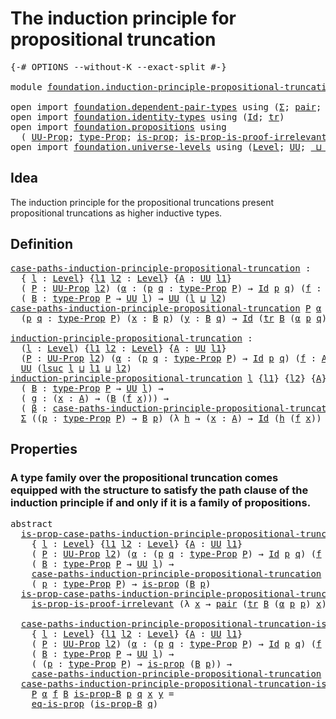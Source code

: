 # The induction principle for propositional truncation

<pre class="Agda"><a id="65" class="Symbol">{-#</a> <a id="69" class="Keyword">OPTIONS</a> <a id="77" class="Pragma">--without-K</a> <a id="89" class="Pragma">--exact-split</a> <a id="103" class="Symbol">#-}</a>

<a id="108" class="Keyword">module</a> <a id="115" href="foundation.induction-principle-propositional-truncation.html" class="Module">foundation.induction-principle-propositional-truncation</a> <a id="171" class="Keyword">where</a>

<a id="178" class="Keyword">open</a> <a id="183" class="Keyword">import</a> <a id="190" href="foundation.dependent-pair-types.html" class="Module">foundation.dependent-pair-types</a> <a id="222" class="Keyword">using</a> <a id="228" class="Symbol">(</a><a id="229" href="foundation-core.dependent-pair-types.html#515" class="Record">Σ</a><a id="230" class="Symbol">;</a> <a id="232" href="foundation-core.dependent-pair-types.html#588" class="InductiveConstructor">pair</a><a id="236" class="Symbol">;</a> <a id="238" href="foundation-core.dependent-pair-types.html#605" class="Field">pr1</a><a id="241" class="Symbol">;</a> <a id="243" href="foundation-core.dependent-pair-types.html#617" class="Field">pr2</a><a id="246" class="Symbol">)</a>
<a id="248" class="Keyword">open</a> <a id="253" class="Keyword">import</a> <a id="260" href="foundation.identity-types.html" class="Module">foundation.identity-types</a> <a id="286" class="Keyword">using</a> <a id="292" class="Symbol">(</a><a id="293" href="foundation-core.identity-types.html#1767" class="Datatype">Id</a><a id="295" class="Symbol">;</a> <a id="297" href="foundation-core.identity-types.html#5702" class="Function">tr</a><a id="299" class="Symbol">)</a>
<a id="301" class="Keyword">open</a> <a id="306" class="Keyword">import</a> <a id="313" href="foundation.propositions.html" class="Module">foundation.propositions</a> <a id="337" class="Keyword">using</a>
  <a id="345" class="Symbol">(</a> <a id="347" href="foundation-core.propositions.html#1393" class="Function">UU-Prop</a><a id="354" class="Symbol">;</a> <a id="356" href="foundation-core.propositions.html#1495" class="Function">type-Prop</a><a id="365" class="Symbol">;</a> <a id="367" href="foundation-core.propositions.html#1309" class="Function">is-prop</a><a id="374" class="Symbol">;</a> <a id="376" href="foundation-core.propositions.html#3220" class="Function">is-prop-is-proof-irrelevant</a><a id="403" class="Symbol">;</a> <a id="405" href="foundation-core.propositions.html#2719" class="Function">eq-is-prop</a><a id="415" class="Symbol">)</a>
<a id="417" class="Keyword">open</a> <a id="422" class="Keyword">import</a> <a id="429" href="foundation.universe-levels.html" class="Module">foundation.universe-levels</a> <a id="456" class="Keyword">using</a> <a id="462" class="Symbol">(</a><a id="463" href="Agda.Primitive.html#597" class="Postulate">Level</a><a id="468" class="Symbol">;</a> <a id="470" href="foundation-core.universe-levels.html#235" class="Primitive">UU</a><a id="472" class="Symbol">;</a> <a id="474" href="Agda.Primitive.html#810" class="Primitive Operator">_⊔_</a><a id="477" class="Symbol">;</a> <a id="479" href="Agda.Primitive.html#780" class="Primitive">lsuc</a><a id="483" class="Symbol">)</a>
</pre>
## Idea

The induction principle for the propositional truncations present propositional truncations as higher inductive types.

## Definition

<pre class="Agda"><a id="case-paths-induction-principle-propositional-truncation"></a><a id="642" href="foundation.induction-principle-propositional-truncation.html#642" class="Function">case-paths-induction-principle-propositional-truncation</a> <a id="698" class="Symbol">:</a>
  <a id="702" class="Symbol">{</a> <a id="704" href="foundation.induction-principle-propositional-truncation.html#704" class="Bound">l</a> <a id="706" class="Symbol">:</a> <a id="708" href="Agda.Primitive.html#597" class="Postulate">Level</a><a id="713" class="Symbol">}</a> <a id="715" class="Symbol">{</a><a id="716" href="foundation.induction-principle-propositional-truncation.html#716" class="Bound">l1</a> <a id="719" href="foundation.induction-principle-propositional-truncation.html#719" class="Bound">l2</a> <a id="722" class="Symbol">:</a> <a id="724" href="Agda.Primitive.html#597" class="Postulate">Level</a><a id="729" class="Symbol">}</a> <a id="731" class="Symbol">{</a><a id="732" href="foundation.induction-principle-propositional-truncation.html#732" class="Bound">A</a> <a id="734" class="Symbol">:</a> <a id="736" href="foundation-core.universe-levels.html#235" class="Primitive">UU</a> <a id="739" href="foundation.induction-principle-propositional-truncation.html#716" class="Bound">l1</a><a id="741" class="Symbol">}</a>
  <a id="745" class="Symbol">(</a> <a id="747" href="foundation.induction-principle-propositional-truncation.html#747" class="Bound">P</a> <a id="749" class="Symbol">:</a> <a id="751" href="foundation-core.propositions.html#1393" class="Function">UU-Prop</a> <a id="759" href="foundation.induction-principle-propositional-truncation.html#719" class="Bound">l2</a><a id="761" class="Symbol">)</a> <a id="763" class="Symbol">(</a><a id="764" href="foundation.induction-principle-propositional-truncation.html#764" class="Bound">α</a> <a id="766" class="Symbol">:</a> <a id="768" class="Symbol">(</a><a id="769" href="foundation.induction-principle-propositional-truncation.html#769" class="Bound">p</a> <a id="771" href="foundation.induction-principle-propositional-truncation.html#771" class="Bound">q</a> <a id="773" class="Symbol">:</a> <a id="775" href="foundation-core.propositions.html#1495" class="Function">type-Prop</a> <a id="785" href="foundation.induction-principle-propositional-truncation.html#747" class="Bound">P</a><a id="786" class="Symbol">)</a> <a id="788" class="Symbol">→</a> <a id="790" href="foundation-core.identity-types.html#1767" class="Datatype">Id</a> <a id="793" href="foundation.induction-principle-propositional-truncation.html#769" class="Bound">p</a> <a id="795" href="foundation.induction-principle-propositional-truncation.html#771" class="Bound">q</a><a id="796" class="Symbol">)</a> <a id="798" class="Symbol">(</a><a id="799" href="foundation.induction-principle-propositional-truncation.html#799" class="Bound">f</a> <a id="801" class="Symbol">:</a> <a id="803" href="foundation.induction-principle-propositional-truncation.html#732" class="Bound">A</a> <a id="805" class="Symbol">→</a> <a id="807" href="foundation-core.propositions.html#1495" class="Function">type-Prop</a> <a id="817" href="foundation.induction-principle-propositional-truncation.html#747" class="Bound">P</a><a id="818" class="Symbol">)</a> <a id="820" class="Symbol">→</a>
  <a id="824" class="Symbol">(</a> <a id="826" href="foundation.induction-principle-propositional-truncation.html#826" class="Bound">B</a> <a id="828" class="Symbol">:</a> <a id="830" href="foundation-core.propositions.html#1495" class="Function">type-Prop</a> <a id="840" href="foundation.induction-principle-propositional-truncation.html#747" class="Bound">P</a> <a id="842" class="Symbol">→</a> <a id="844" href="foundation-core.universe-levels.html#235" class="Primitive">UU</a> <a id="847" href="foundation.induction-principle-propositional-truncation.html#704" class="Bound">l</a><a id="848" class="Symbol">)</a> <a id="850" class="Symbol">→</a> <a id="852" href="foundation-core.universe-levels.html#235" class="Primitive">UU</a> <a id="855" class="Symbol">(</a><a id="856" href="foundation.induction-principle-propositional-truncation.html#704" class="Bound">l</a> <a id="858" href="Agda.Primitive.html#810" class="Primitive Operator">⊔</a> <a id="860" href="foundation.induction-principle-propositional-truncation.html#719" class="Bound">l2</a><a id="862" class="Symbol">)</a>
<a id="864" href="foundation.induction-principle-propositional-truncation.html#642" class="Function">case-paths-induction-principle-propositional-truncation</a> <a id="920" href="foundation.induction-principle-propositional-truncation.html#920" class="Bound">P</a> <a id="922" href="foundation.induction-principle-propositional-truncation.html#922" class="Bound">α</a> <a id="924" href="foundation.induction-principle-propositional-truncation.html#924" class="Bound">f</a> <a id="926" href="foundation.induction-principle-propositional-truncation.html#926" class="Bound">B</a> <a id="928" class="Symbol">=</a>
  <a id="932" class="Symbol">(</a><a id="933" href="foundation.induction-principle-propositional-truncation.html#933" class="Bound">p</a> <a id="935" href="foundation.induction-principle-propositional-truncation.html#935" class="Bound">q</a> <a id="937" class="Symbol">:</a> <a id="939" href="foundation-core.propositions.html#1495" class="Function">type-Prop</a> <a id="949" href="foundation.induction-principle-propositional-truncation.html#920" class="Bound">P</a><a id="950" class="Symbol">)</a> <a id="952" class="Symbol">(</a><a id="953" href="foundation.induction-principle-propositional-truncation.html#953" class="Bound">x</a> <a id="955" class="Symbol">:</a> <a id="957" href="foundation.induction-principle-propositional-truncation.html#926" class="Bound">B</a> <a id="959" href="foundation.induction-principle-propositional-truncation.html#933" class="Bound">p</a><a id="960" class="Symbol">)</a> <a id="962" class="Symbol">(</a><a id="963" href="foundation.induction-principle-propositional-truncation.html#963" class="Bound">y</a> <a id="965" class="Symbol">:</a> <a id="967" href="foundation.induction-principle-propositional-truncation.html#926" class="Bound">B</a> <a id="969" href="foundation.induction-principle-propositional-truncation.html#935" class="Bound">q</a><a id="970" class="Symbol">)</a> <a id="972" class="Symbol">→</a> <a id="974" href="foundation-core.identity-types.html#1767" class="Datatype">Id</a> <a id="977" class="Symbol">(</a><a id="978" href="foundation-core.identity-types.html#5702" class="Function">tr</a> <a id="981" href="foundation.induction-principle-propositional-truncation.html#926" class="Bound">B</a> <a id="983" class="Symbol">(</a><a id="984" href="foundation.induction-principle-propositional-truncation.html#922" class="Bound">α</a> <a id="986" href="foundation.induction-principle-propositional-truncation.html#933" class="Bound">p</a> <a id="988" href="foundation.induction-principle-propositional-truncation.html#935" class="Bound">q</a><a id="989" class="Symbol">)</a> <a id="991" href="foundation.induction-principle-propositional-truncation.html#953" class="Bound">x</a><a id="992" class="Symbol">)</a> <a id="994" href="foundation.induction-principle-propositional-truncation.html#963" class="Bound">y</a>
  
<a id="induction-principle-propositional-truncation"></a><a id="999" href="foundation.induction-principle-propositional-truncation.html#999" class="Function">induction-principle-propositional-truncation</a> <a id="1044" class="Symbol">:</a>
  <a id="1048" class="Symbol">(</a><a id="1049" href="foundation.induction-principle-propositional-truncation.html#1049" class="Bound">l</a> <a id="1051" class="Symbol">:</a> <a id="1053" href="Agda.Primitive.html#597" class="Postulate">Level</a><a id="1058" class="Symbol">)</a> <a id="1060" class="Symbol">{</a><a id="1061" href="foundation.induction-principle-propositional-truncation.html#1061" class="Bound">l1</a> <a id="1064" href="foundation.induction-principle-propositional-truncation.html#1064" class="Bound">l2</a> <a id="1067" class="Symbol">:</a> <a id="1069" href="Agda.Primitive.html#597" class="Postulate">Level</a><a id="1074" class="Symbol">}</a> <a id="1076" class="Symbol">{</a><a id="1077" href="foundation.induction-principle-propositional-truncation.html#1077" class="Bound">A</a> <a id="1079" class="Symbol">:</a> <a id="1081" href="foundation-core.universe-levels.html#235" class="Primitive">UU</a> <a id="1084" href="foundation.induction-principle-propositional-truncation.html#1061" class="Bound">l1</a><a id="1086" class="Symbol">}</a>
  <a id="1090" class="Symbol">(</a><a id="1091" href="foundation.induction-principle-propositional-truncation.html#1091" class="Bound">P</a> <a id="1093" class="Symbol">:</a> <a id="1095" href="foundation-core.propositions.html#1393" class="Function">UU-Prop</a> <a id="1103" href="foundation.induction-principle-propositional-truncation.html#1064" class="Bound">l2</a><a id="1105" class="Symbol">)</a> <a id="1107" class="Symbol">(</a><a id="1108" href="foundation.induction-principle-propositional-truncation.html#1108" class="Bound">α</a> <a id="1110" class="Symbol">:</a> <a id="1112" class="Symbol">(</a><a id="1113" href="foundation.induction-principle-propositional-truncation.html#1113" class="Bound">p</a> <a id="1115" href="foundation.induction-principle-propositional-truncation.html#1115" class="Bound">q</a> <a id="1117" class="Symbol">:</a> <a id="1119" href="foundation-core.propositions.html#1495" class="Function">type-Prop</a> <a id="1129" href="foundation.induction-principle-propositional-truncation.html#1091" class="Bound">P</a><a id="1130" class="Symbol">)</a> <a id="1132" class="Symbol">→</a> <a id="1134" href="foundation-core.identity-types.html#1767" class="Datatype">Id</a> <a id="1137" href="foundation.induction-principle-propositional-truncation.html#1113" class="Bound">p</a> <a id="1139" href="foundation.induction-principle-propositional-truncation.html#1115" class="Bound">q</a><a id="1140" class="Symbol">)</a> <a id="1142" class="Symbol">(</a><a id="1143" href="foundation.induction-principle-propositional-truncation.html#1143" class="Bound">f</a> <a id="1145" class="Symbol">:</a> <a id="1147" href="foundation.induction-principle-propositional-truncation.html#1077" class="Bound">A</a> <a id="1149" class="Symbol">→</a> <a id="1151" href="foundation-core.propositions.html#1495" class="Function">type-Prop</a> <a id="1161" href="foundation.induction-principle-propositional-truncation.html#1091" class="Bound">P</a><a id="1162" class="Symbol">)</a> <a id="1164" class="Symbol">→</a>
  <a id="1168" href="foundation-core.universe-levels.html#235" class="Primitive">UU</a> <a id="1171" class="Symbol">(</a><a id="1172" href="Agda.Primitive.html#780" class="Primitive">lsuc</a> <a id="1177" href="foundation.induction-principle-propositional-truncation.html#1049" class="Bound">l</a> <a id="1179" href="Agda.Primitive.html#810" class="Primitive Operator">⊔</a> <a id="1181" href="foundation.induction-principle-propositional-truncation.html#1061" class="Bound">l1</a> <a id="1184" href="Agda.Primitive.html#810" class="Primitive Operator">⊔</a> <a id="1186" href="foundation.induction-principle-propositional-truncation.html#1064" class="Bound">l2</a><a id="1188" class="Symbol">)</a>
<a id="1190" href="foundation.induction-principle-propositional-truncation.html#999" class="Function">induction-principle-propositional-truncation</a> <a id="1235" href="foundation.induction-principle-propositional-truncation.html#1235" class="Bound">l</a> <a id="1237" class="Symbol">{</a><a id="1238" href="foundation.induction-principle-propositional-truncation.html#1238" class="Bound">l1</a><a id="1240" class="Symbol">}</a> <a id="1242" class="Symbol">{</a><a id="1243" href="foundation.induction-principle-propositional-truncation.html#1243" class="Bound">l2</a><a id="1245" class="Symbol">}</a> <a id="1247" class="Symbol">{</a><a id="1248" href="foundation.induction-principle-propositional-truncation.html#1248" class="Bound">A</a><a id="1249" class="Symbol">}</a> <a id="1251" href="foundation.induction-principle-propositional-truncation.html#1251" class="Bound">P</a> <a id="1253" href="foundation.induction-principle-propositional-truncation.html#1253" class="Bound">α</a> <a id="1255" href="foundation.induction-principle-propositional-truncation.html#1255" class="Bound">f</a> <a id="1257" class="Symbol">=</a>
  <a id="1261" class="Symbol">(</a> <a id="1263" href="foundation.induction-principle-propositional-truncation.html#1263" class="Bound">B</a> <a id="1265" class="Symbol">:</a> <a id="1267" href="foundation-core.propositions.html#1495" class="Function">type-Prop</a> <a id="1277" href="foundation.induction-principle-propositional-truncation.html#1251" class="Bound">P</a> <a id="1279" class="Symbol">→</a> <a id="1281" href="foundation-core.universe-levels.html#235" class="Primitive">UU</a> <a id="1284" href="foundation.induction-principle-propositional-truncation.html#1235" class="Bound">l</a><a id="1285" class="Symbol">)</a> <a id="1287" class="Symbol">→</a>
  <a id="1291" class="Symbol">(</a> <a id="1293" href="foundation.induction-principle-propositional-truncation.html#1293" class="Bound">g</a> <a id="1295" class="Symbol">:</a> <a id="1297" class="Symbol">(</a><a id="1298" href="foundation.induction-principle-propositional-truncation.html#1298" class="Bound">x</a> <a id="1300" class="Symbol">:</a> <a id="1302" href="foundation.induction-principle-propositional-truncation.html#1248" class="Bound">A</a><a id="1303" class="Symbol">)</a> <a id="1305" class="Symbol">→</a> <a id="1307" class="Symbol">(</a><a id="1308" href="foundation.induction-principle-propositional-truncation.html#1263" class="Bound">B</a> <a id="1310" class="Symbol">(</a><a id="1311" href="foundation.induction-principle-propositional-truncation.html#1255" class="Bound">f</a> <a id="1313" href="foundation.induction-principle-propositional-truncation.html#1298" class="Bound">x</a><a id="1314" class="Symbol">)))</a> <a id="1318" class="Symbol">→</a>
  <a id="1322" class="Symbol">(</a> <a id="1324" href="foundation.induction-principle-propositional-truncation.html#1324" class="Bound">β</a> <a id="1326" class="Symbol">:</a> <a id="1328" href="foundation.induction-principle-propositional-truncation.html#642" class="Function">case-paths-induction-principle-propositional-truncation</a> <a id="1384" href="foundation.induction-principle-propositional-truncation.html#1251" class="Bound">P</a> <a id="1386" href="foundation.induction-principle-propositional-truncation.html#1253" class="Bound">α</a> <a id="1388" href="foundation.induction-principle-propositional-truncation.html#1255" class="Bound">f</a> <a id="1390" href="foundation.induction-principle-propositional-truncation.html#1263" class="Bound">B</a><a id="1391" class="Symbol">)</a> <a id="1393" class="Symbol">→</a>
  <a id="1397" href="foundation-core.dependent-pair-types.html#515" class="Record">Σ</a> <a id="1399" class="Symbol">((</a><a id="1401" href="foundation.induction-principle-propositional-truncation.html#1401" class="Bound">p</a> <a id="1403" class="Symbol">:</a> <a id="1405" href="foundation-core.propositions.html#1495" class="Function">type-Prop</a> <a id="1415" href="foundation.induction-principle-propositional-truncation.html#1251" class="Bound">P</a><a id="1416" class="Symbol">)</a> <a id="1418" class="Symbol">→</a> <a id="1420" href="foundation.induction-principle-propositional-truncation.html#1263" class="Bound">B</a> <a id="1422" href="foundation.induction-principle-propositional-truncation.html#1401" class="Bound">p</a><a id="1423" class="Symbol">)</a> <a id="1425" class="Symbol">(λ</a> <a id="1428" href="foundation.induction-principle-propositional-truncation.html#1428" class="Bound">h</a> <a id="1430" class="Symbol">→</a> <a id="1432" class="Symbol">(</a><a id="1433" href="foundation.induction-principle-propositional-truncation.html#1433" class="Bound">x</a> <a id="1435" class="Symbol">:</a> <a id="1437" href="foundation.induction-principle-propositional-truncation.html#1248" class="Bound">A</a><a id="1438" class="Symbol">)</a> <a id="1440" class="Symbol">→</a> <a id="1442" href="foundation-core.identity-types.html#1767" class="Datatype">Id</a> <a id="1445" class="Symbol">(</a><a id="1446" href="foundation.induction-principle-propositional-truncation.html#1428" class="Bound">h</a> <a id="1448" class="Symbol">(</a><a id="1449" href="foundation.induction-principle-propositional-truncation.html#1255" class="Bound">f</a> <a id="1451" href="foundation.induction-principle-propositional-truncation.html#1433" class="Bound">x</a><a id="1452" class="Symbol">))</a> <a id="1455" class="Symbol">(</a><a id="1456" href="foundation.induction-principle-propositional-truncation.html#1293" class="Bound">g</a> <a id="1458" href="foundation.induction-principle-propositional-truncation.html#1433" class="Bound">x</a><a id="1459" class="Symbol">))</a>
</pre>
## Properties

### A type family over the propositional truncation comes equipped with the structure to satisfy the path clause of the induction principle if and only if it is a family of propositions.

<pre class="Agda"><a id="1678" class="Keyword">abstract</a>
  <a id="is-prop-case-paths-induction-principle-propositional-truncation"></a><a id="1689" href="foundation.induction-principle-propositional-truncation.html#1689" class="Function">is-prop-case-paths-induction-principle-propositional-truncation</a> <a id="1753" class="Symbol">:</a>
    <a id="1759" class="Symbol">{</a> <a id="1761" href="foundation.induction-principle-propositional-truncation.html#1761" class="Bound">l</a> <a id="1763" class="Symbol">:</a> <a id="1765" href="Agda.Primitive.html#597" class="Postulate">Level</a><a id="1770" class="Symbol">}</a> <a id="1772" class="Symbol">{</a><a id="1773" href="foundation.induction-principle-propositional-truncation.html#1773" class="Bound">l1</a> <a id="1776" href="foundation.induction-principle-propositional-truncation.html#1776" class="Bound">l2</a> <a id="1779" class="Symbol">:</a> <a id="1781" href="Agda.Primitive.html#597" class="Postulate">Level</a><a id="1786" class="Symbol">}</a> <a id="1788" class="Symbol">{</a><a id="1789" href="foundation.induction-principle-propositional-truncation.html#1789" class="Bound">A</a> <a id="1791" class="Symbol">:</a> <a id="1793" href="foundation-core.universe-levels.html#235" class="Primitive">UU</a> <a id="1796" href="foundation.induction-principle-propositional-truncation.html#1773" class="Bound">l1</a><a id="1798" class="Symbol">}</a>
    <a id="1804" class="Symbol">(</a> <a id="1806" href="foundation.induction-principle-propositional-truncation.html#1806" class="Bound">P</a> <a id="1808" class="Symbol">:</a> <a id="1810" href="foundation-core.propositions.html#1393" class="Function">UU-Prop</a> <a id="1818" href="foundation.induction-principle-propositional-truncation.html#1776" class="Bound">l2</a><a id="1820" class="Symbol">)</a> <a id="1822" class="Symbol">(</a><a id="1823" href="foundation.induction-principle-propositional-truncation.html#1823" class="Bound">α</a> <a id="1825" class="Symbol">:</a> <a id="1827" class="Symbol">(</a><a id="1828" href="foundation.induction-principle-propositional-truncation.html#1828" class="Bound">p</a> <a id="1830" href="foundation.induction-principle-propositional-truncation.html#1830" class="Bound">q</a> <a id="1832" class="Symbol">:</a> <a id="1834" href="foundation-core.propositions.html#1495" class="Function">type-Prop</a> <a id="1844" href="foundation.induction-principle-propositional-truncation.html#1806" class="Bound">P</a><a id="1845" class="Symbol">)</a> <a id="1847" class="Symbol">→</a> <a id="1849" href="foundation-core.identity-types.html#1767" class="Datatype">Id</a> <a id="1852" href="foundation.induction-principle-propositional-truncation.html#1828" class="Bound">p</a> <a id="1854" href="foundation.induction-principle-propositional-truncation.html#1830" class="Bound">q</a><a id="1855" class="Symbol">)</a> <a id="1857" class="Symbol">(</a><a id="1858" href="foundation.induction-principle-propositional-truncation.html#1858" class="Bound">f</a> <a id="1860" class="Symbol">:</a> <a id="1862" href="foundation.induction-principle-propositional-truncation.html#1789" class="Bound">A</a> <a id="1864" class="Symbol">→</a> <a id="1866" href="foundation-core.propositions.html#1495" class="Function">type-Prop</a> <a id="1876" href="foundation.induction-principle-propositional-truncation.html#1806" class="Bound">P</a><a id="1877" class="Symbol">)</a> <a id="1879" class="Symbol">→</a>
    <a id="1885" class="Symbol">(</a> <a id="1887" href="foundation.induction-principle-propositional-truncation.html#1887" class="Bound">B</a> <a id="1889" class="Symbol">:</a> <a id="1891" href="foundation-core.propositions.html#1495" class="Function">type-Prop</a> <a id="1901" href="foundation.induction-principle-propositional-truncation.html#1806" class="Bound">P</a> <a id="1903" class="Symbol">→</a> <a id="1905" href="foundation-core.universe-levels.html#235" class="Primitive">UU</a> <a id="1908" href="foundation.induction-principle-propositional-truncation.html#1761" class="Bound">l</a><a id="1909" class="Symbol">)</a> <a id="1911" class="Symbol">→</a>
    <a id="1917" href="foundation.induction-principle-propositional-truncation.html#642" class="Function">case-paths-induction-principle-propositional-truncation</a> <a id="1973" href="foundation.induction-principle-propositional-truncation.html#1806" class="Bound">P</a> <a id="1975" href="foundation.induction-principle-propositional-truncation.html#1823" class="Bound">α</a> <a id="1977" href="foundation.induction-principle-propositional-truncation.html#1858" class="Bound">f</a> <a id="1979" href="foundation.induction-principle-propositional-truncation.html#1887" class="Bound">B</a> <a id="1981" class="Symbol">→</a>
    <a id="1987" class="Symbol">(</a> <a id="1989" href="foundation.induction-principle-propositional-truncation.html#1989" class="Bound">p</a> <a id="1991" class="Symbol">:</a> <a id="1993" href="foundation-core.propositions.html#1495" class="Function">type-Prop</a> <a id="2003" href="foundation.induction-principle-propositional-truncation.html#1806" class="Bound">P</a><a id="2004" class="Symbol">)</a> <a id="2006" class="Symbol">→</a> <a id="2008" href="foundation-core.propositions.html#1309" class="Function">is-prop</a> <a id="2016" class="Symbol">(</a><a id="2017" href="foundation.induction-principle-propositional-truncation.html#1887" class="Bound">B</a> <a id="2019" href="foundation.induction-principle-propositional-truncation.html#1989" class="Bound">p</a><a id="2020" class="Symbol">)</a>
  <a id="2024" href="foundation.induction-principle-propositional-truncation.html#1689" class="Function">is-prop-case-paths-induction-principle-propositional-truncation</a> <a id="2088" href="foundation.induction-principle-propositional-truncation.html#2088" class="Bound">P</a> <a id="2090" href="foundation.induction-principle-propositional-truncation.html#2090" class="Bound">α</a> <a id="2092" href="foundation.induction-principle-propositional-truncation.html#2092" class="Bound">f</a> <a id="2094" href="foundation.induction-principle-propositional-truncation.html#2094" class="Bound">B</a> <a id="2096" href="foundation.induction-principle-propositional-truncation.html#2096" class="Bound">β</a> <a id="2098" href="foundation.induction-principle-propositional-truncation.html#2098" class="Bound">p</a> <a id="2100" class="Symbol">=</a>
    <a id="2106" href="foundation-core.propositions.html#3220" class="Function">is-prop-is-proof-irrelevant</a> <a id="2134" class="Symbol">(λ</a> <a id="2137" href="foundation.induction-principle-propositional-truncation.html#2137" class="Bound">x</a> <a id="2139" class="Symbol">→</a> <a id="2141" href="foundation-core.dependent-pair-types.html#588" class="InductiveConstructor">pair</a> <a id="2146" class="Symbol">(</a><a id="2147" href="foundation-core.identity-types.html#5702" class="Function">tr</a> <a id="2150" href="foundation.induction-principle-propositional-truncation.html#2094" class="Bound">B</a> <a id="2152" class="Symbol">(</a><a id="2153" href="foundation.induction-principle-propositional-truncation.html#2090" class="Bound">α</a> <a id="2155" href="foundation.induction-principle-propositional-truncation.html#2098" class="Bound">p</a> <a id="2157" href="foundation.induction-principle-propositional-truncation.html#2098" class="Bound">p</a><a id="2158" class="Symbol">)</a> <a id="2160" href="foundation.induction-principle-propositional-truncation.html#2137" class="Bound">x</a><a id="2161" class="Symbol">)</a> <a id="2163" class="Symbol">(</a><a id="2164" href="foundation.induction-principle-propositional-truncation.html#2096" class="Bound">β</a> <a id="2166" href="foundation.induction-principle-propositional-truncation.html#2098" class="Bound">p</a> <a id="2168" href="foundation.induction-principle-propositional-truncation.html#2098" class="Bound">p</a> <a id="2170" href="foundation.induction-principle-propositional-truncation.html#2137" class="Bound">x</a><a id="2171" class="Symbol">))</a>
  
  <a id="case-paths-induction-principle-propositional-truncation-is-prop"></a><a id="2179" href="foundation.induction-principle-propositional-truncation.html#2179" class="Function">case-paths-induction-principle-propositional-truncation-is-prop</a> <a id="2243" class="Symbol">:</a>
    <a id="2249" class="Symbol">{</a> <a id="2251" href="foundation.induction-principle-propositional-truncation.html#2251" class="Bound">l</a> <a id="2253" class="Symbol">:</a> <a id="2255" href="Agda.Primitive.html#597" class="Postulate">Level</a><a id="2260" class="Symbol">}</a> <a id="2262" class="Symbol">{</a><a id="2263" href="foundation.induction-principle-propositional-truncation.html#2263" class="Bound">l1</a> <a id="2266" href="foundation.induction-principle-propositional-truncation.html#2266" class="Bound">l2</a> <a id="2269" class="Symbol">:</a> <a id="2271" href="Agda.Primitive.html#597" class="Postulate">Level</a><a id="2276" class="Symbol">}</a> <a id="2278" class="Symbol">{</a><a id="2279" href="foundation.induction-principle-propositional-truncation.html#2279" class="Bound">A</a> <a id="2281" class="Symbol">:</a> <a id="2283" href="foundation-core.universe-levels.html#235" class="Primitive">UU</a> <a id="2286" href="foundation.induction-principle-propositional-truncation.html#2263" class="Bound">l1</a><a id="2288" class="Symbol">}</a>
    <a id="2294" class="Symbol">(</a> <a id="2296" href="foundation.induction-principle-propositional-truncation.html#2296" class="Bound">P</a> <a id="2298" class="Symbol">:</a> <a id="2300" href="foundation-core.propositions.html#1393" class="Function">UU-Prop</a> <a id="2308" href="foundation.induction-principle-propositional-truncation.html#2266" class="Bound">l2</a><a id="2310" class="Symbol">)</a> <a id="2312" class="Symbol">(</a><a id="2313" href="foundation.induction-principle-propositional-truncation.html#2313" class="Bound">α</a> <a id="2315" class="Symbol">:</a> <a id="2317" class="Symbol">(</a><a id="2318" href="foundation.induction-principle-propositional-truncation.html#2318" class="Bound">p</a> <a id="2320" href="foundation.induction-principle-propositional-truncation.html#2320" class="Bound">q</a> <a id="2322" class="Symbol">:</a> <a id="2324" href="foundation-core.propositions.html#1495" class="Function">type-Prop</a> <a id="2334" href="foundation.induction-principle-propositional-truncation.html#2296" class="Bound">P</a><a id="2335" class="Symbol">)</a> <a id="2337" class="Symbol">→</a> <a id="2339" href="foundation-core.identity-types.html#1767" class="Datatype">Id</a> <a id="2342" href="foundation.induction-principle-propositional-truncation.html#2318" class="Bound">p</a> <a id="2344" href="foundation.induction-principle-propositional-truncation.html#2320" class="Bound">q</a><a id="2345" class="Symbol">)</a> <a id="2347" class="Symbol">(</a><a id="2348" href="foundation.induction-principle-propositional-truncation.html#2348" class="Bound">f</a> <a id="2350" class="Symbol">:</a> <a id="2352" href="foundation.induction-principle-propositional-truncation.html#2279" class="Bound">A</a> <a id="2354" class="Symbol">→</a> <a id="2356" href="foundation-core.propositions.html#1495" class="Function">type-Prop</a> <a id="2366" href="foundation.induction-principle-propositional-truncation.html#2296" class="Bound">P</a><a id="2367" class="Symbol">)</a> <a id="2369" class="Symbol">→</a>
    <a id="2375" class="Symbol">(</a> <a id="2377" href="foundation.induction-principle-propositional-truncation.html#2377" class="Bound">B</a> <a id="2379" class="Symbol">:</a> <a id="2381" href="foundation-core.propositions.html#1495" class="Function">type-Prop</a> <a id="2391" href="foundation.induction-principle-propositional-truncation.html#2296" class="Bound">P</a> <a id="2393" class="Symbol">→</a> <a id="2395" href="foundation-core.universe-levels.html#235" class="Primitive">UU</a> <a id="2398" href="foundation.induction-principle-propositional-truncation.html#2251" class="Bound">l</a><a id="2399" class="Symbol">)</a> <a id="2401" class="Symbol">→</a>
    <a id="2407" class="Symbol">(</a> <a id="2409" class="Symbol">(</a><a id="2410" href="foundation.induction-principle-propositional-truncation.html#2410" class="Bound">p</a> <a id="2412" class="Symbol">:</a> <a id="2414" href="foundation-core.propositions.html#1495" class="Function">type-Prop</a> <a id="2424" href="foundation.induction-principle-propositional-truncation.html#2296" class="Bound">P</a><a id="2425" class="Symbol">)</a> <a id="2427" class="Symbol">→</a> <a id="2429" href="foundation-core.propositions.html#1309" class="Function">is-prop</a> <a id="2437" class="Symbol">(</a><a id="2438" href="foundation.induction-principle-propositional-truncation.html#2377" class="Bound">B</a> <a id="2440" href="foundation.induction-principle-propositional-truncation.html#2410" class="Bound">p</a><a id="2441" class="Symbol">))</a> <a id="2444" class="Symbol">→</a>
    <a id="2450" href="foundation.induction-principle-propositional-truncation.html#642" class="Function">case-paths-induction-principle-propositional-truncation</a> <a id="2506" href="foundation.induction-principle-propositional-truncation.html#2296" class="Bound">P</a> <a id="2508" href="foundation.induction-principle-propositional-truncation.html#2313" class="Bound">α</a> <a id="2510" href="foundation.induction-principle-propositional-truncation.html#2348" class="Bound">f</a> <a id="2512" href="foundation.induction-principle-propositional-truncation.html#2377" class="Bound">B</a>
  <a id="2516" href="foundation.induction-principle-propositional-truncation.html#2179" class="Function">case-paths-induction-principle-propositional-truncation-is-prop</a>
    <a id="2584" href="foundation.induction-principle-propositional-truncation.html#2584" class="Bound">P</a> <a id="2586" href="foundation.induction-principle-propositional-truncation.html#2586" class="Bound">α</a> <a id="2588" href="foundation.induction-principle-propositional-truncation.html#2588" class="Bound">f</a> <a id="2590" href="foundation.induction-principle-propositional-truncation.html#2590" class="Bound">B</a> <a id="2592" href="foundation.induction-principle-propositional-truncation.html#2592" class="Bound">is-prop-B</a> <a id="2602" href="foundation.induction-principle-propositional-truncation.html#2602" class="Bound">p</a> <a id="2604" href="foundation.induction-principle-propositional-truncation.html#2604" class="Bound">q</a> <a id="2606" href="foundation.induction-principle-propositional-truncation.html#2606" class="Bound">x</a> <a id="2608" href="foundation.induction-principle-propositional-truncation.html#2608" class="Bound">y</a> <a id="2610" class="Symbol">=</a>
    <a id="2616" href="foundation-core.propositions.html#2719" class="Function">eq-is-prop</a> <a id="2627" class="Symbol">(</a><a id="2628" href="foundation.induction-principle-propositional-truncation.html#2592" class="Bound">is-prop-B</a> <a id="2638" href="foundation.induction-principle-propositional-truncation.html#2604" class="Bound">q</a><a id="2639" class="Symbol">)</a>
</pre>